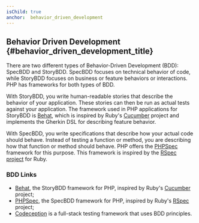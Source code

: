 ```yaml
---
isChild: true
anchor:  behavior_driven_development
---
```


## Behavior Driven Development {#behavior_driven_development_title}

There are two different types of Behavior-Driven Development (BDD): SpecBDD and StoryBDD. SpecBDD focuses on technical
behavior of code, while StoryBDD focuses on business or feature behaviors or interactions. PHP has frameworks for both
types of BDD.

With StoryBDD, you write human-readable stories that describe the behavior of your application. These stories can then
be run as actual tests against your application. The framework used in PHP applications for StoryBDD is [Behat], which
is inspired by Ruby's [Cucumber] project and implements the Gherkin DSL for describing feature behavior.

With SpecBDD, you write specifications that describe how your actual code should behave. Instead of testing a function
or method, you are describing how that function or method should behave. PHP offers the [PHPSpec] framework for this
purpose. This framework is inspired by the [RSpec project][Rspec] for Ruby.

### BDD Links

* [Behat], the StoryBDD framework for PHP, inspired by Ruby's [Cucumber] project;
* [PHPSpec], the SpecBDD framework for PHP, inspired by Ruby's [RSpec] project;
* [Codeception] is a full-stack testing framework that uses BDD principles.


[Behat]: https://behat.org/
[Cucumber]: https://cucumber.io/
[PHPSpec]: https://www.phpspec.net/
[RSpec]: https://rspec.info/
[Codeception]: https://codeception.com/
